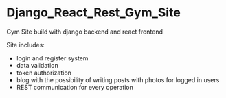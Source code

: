 # Django_React_Rest_Gym_Site
Gym Site build with django backend and react frontend

Site includes:
- login and register system
- data validation
- token authorization
- blog with the possibility of writing posts with photos for logged in users
- REST communication for every operation
